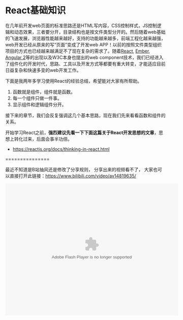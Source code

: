 # React基础知识

在几年前开发web页面的标准思路还是HTML写内容，CSS控制样式，JS控制逻辑和动态效果，三者要分开，目录结构也是按文件类型分开的。然后随着web基础的飞速发展，浏览器性能越来越好，支持的功能越来越多，前端工程化越来越强，web开发已经从原来的写“页面”变成了开发web APP！以前的按照文件类型组织项目的方式也已经越来越满足不了现在复杂的需求了。随着[React](https://facebook.github.io), [Ember](https://www.emberjs.com/), [Angular 2](https://angular.io/)等的出现以及W3C本身也提出的web component技术，我们已经进入了组件化的开发时代，思路、工具以及开发方式等都要有重大转变，才能适应目前日益复杂和快速多变的web开发工作。

下面是我两年多学习使用React的经验总结，希望能对大家有所帮助。

1. 函数就是组件，组件就是函数。 
2. 每一个组件只做一件事。
3. 显示组件和逻辑组件分开。

接下来的章节，我们会反复强调这几个基本思路，现在我们先来看看函数和组件的关系。

开始学习React之前，**强烈建议先看一下下面这篇关于React开发思想的文章**，思想上转化过来，后面会事半功倍。
* https://reactjs.org/docs/thinking-in-react.html

===============

最近不知道是B站抽风还是修改了分享规则， 分享出来的视频看不了， 大家也可以直接打开此链接：https://www.bilibili.com/video/av14819635/

<embed height="415" width="544" quality="high" allowfullscreen="true" type="application/x-shockwave-flash" src="//static.hdslb.com/miniloader.swf" flashvars="aid=14819635&page=1" pluginspage="//www.adobe.com/shockwave/download/download.cgi?P1_Prod_Version=ShockwaveFlash"></embed>